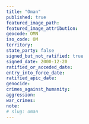```yaml
---
title: "Oman"
published: true
featured_image_path:
featured_image_attribution:
geocode: OMN
iso_code: OM
territory:
state_party: false
signed_but_not_ratified: true
signed_date: 2000-12-20
ratified_or_acceded_date:
entry_into_force_date:
ratified_apic_date:
genocide:
crimes_against_humanity:
aggression:
war_crimes:
note:
# slug: oman
---
```


